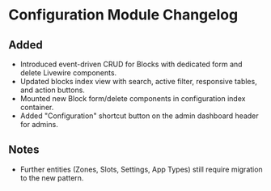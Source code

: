 # Configuration Module Changelog

## Added
- Introduced event-driven CRUD for Blocks with dedicated form and delete Livewire components.
- Updated blocks index view with search, active filter, responsive tables, and action buttons.
- Mounted new Block form/delete components in configuration index container.
- Added "Configuration" shortcut button on the admin dashboard header for admins.

## Notes
- Further entities (Zones, Slots, Settings, App Types) still require migration to the new pattern.
